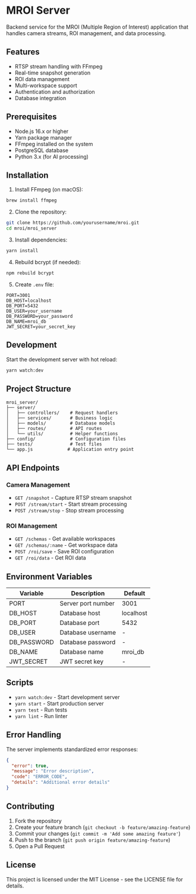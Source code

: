 # MROI Server

Backend service for the MROI (Multiple Region of Interest) application that handles camera streams, ROI management, and data processing.

## Features

- RTSP stream handling with FFmpeg
- Real-time snapshot generation
- ROI data management
- Multi-workspace support
- Authentication and authorization
- Database integration

## Prerequisites

- Node.js 16.x or higher
- Yarn package manager
- FFmpeg installed on the system
- PostgreSQL database
- Python 3.x (for AI processing)

## Installation

1. Install FFmpeg (on macOS):
```bash
brew install ffmpeg
```

2. Clone the repository:
```bash
git clone https://github.com/yourusername/mroi.git
cd mroi/mroi_server
```

3. Install dependencies:
```bash
yarn install
```

4. Rebuild bcrypt (if needed):
```bash
npm rebuild bcrypt
```

5. Create `.env` file:
```env
PORT=3001
DB_HOST=localhost
DB_PORT=5432
DB_USER=your_username
DB_PASSWORD=your_password
DB_NAME=mroi_db
JWT_SECRET=your_secret_key
```

## Development

Start the development server with hot reload:
```bash
yarn watch:dev
```

## Project Structure

```
mroi_server/
├── server/
│   ├── controllers/    # Request handlers
│   ├── services/       # Business logic
│   ├── models/         # Database models
│   ├── routes/         # API routes
│   └── utils/          # Helper functions
├── config/             # Configuration files
├── tests/              # Test files
└── app.js             # Application entry point
```

## API Endpoints

### Camera Management
- `GET /snapshot` - Capture RTSP stream snapshot
- `POST /stream/start` - Start stream processing
- `POST /stream/stop` - Stop stream processing

### ROI Management
- `GET /schemas` - Get available workspaces
- `GET /schemas/:name` - Get workspace data
- `POST /roi/save` - Save ROI configuration
- `GET /roi/data` - Get ROI data

## Environment Variables

| Variable    | Description           | Default     |
|-------------|--------------------|-------------|
| PORT        | Server port number | 3001        |
| DB_HOST     | Database host      | localhost   |
| DB_PORT     | Database port      | 5432        |
| DB_USER     | Database username  | -           |
| DB_PASSWORD | Database password  | -           |
| DB_NAME     | Database name      | mroi_db     |
| JWT_SECRET  | JWT secret key     | -           |

## Scripts

- `yarn watch:dev` - Start development server
- `yarn start` - Start production server
- `yarn test` - Run tests
- `yarn lint` - Run linter

## Error Handling

The server implements standardized error responses:

```json
{
  "error": true,
  "message": "Error description",
  "code": "ERROR_CODE",
  "details": "Additional error details"
}
```

## Contributing

1. Fork the repository
2. Create your feature branch (`git checkout -b feature/amazing-feature`)
3. Commit your changes (`git commit -m 'Add some amazing feature'`)
4. Push to the branch (`git push origin feature/amazing-feature`)
5. Open a Pull Request

## License

This project is licensed under the MIT License - see the LICENSE file for details.
